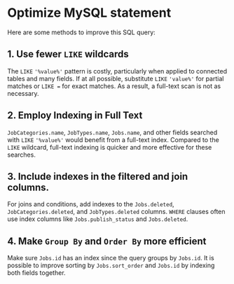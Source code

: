 # Optimize MySQL statement
Here are some methods to improve this SQL query:

## 1. Use fewer `LIKE` wildcards

The `LIKE` `'%value%'` pattern is costly, particularly when applied to connected tables and many fields. If at all possible, substitute `LIKE` `'value%'` for partial matches or `LIKE =` for exact matches. As a result, a full-text scan is not as necessary.

## 2. Employ Indexing in Full Text

`JobCategories.name`, `JobTypes.name`, `Jobs.name`, and other fields searched with `LIKE` `'%value%'` would benefit from a full-text index. Compared to the `LIKE` wildcard, full-text indexing is quicker and more effective for these searches.

## 3. Include indexes in the filtered and join columns.

For joins and conditions, add indexes to the `Jobs.deleted`, `JobCategories.deleted`, and `JobTypes.deleted` columns.
`WHERE` clauses often use index columns like `Jobs.publish_status` and `Jobs.deleted`.

## 4. Make `Group By` and `Order By` more efficient

Make sure `Jobs.id` has an index since the query groups by `Jobs.id`.
It is possible to improve sorting by `Jobs.sort_order` and `Jobs.id` by indexing both fields together.